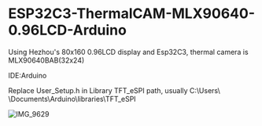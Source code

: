 # ESP32C3-ThermalCAM-MLX90640-0.96LCD-Arduino
Using Hezhou's 80x160 0.96LCD display and Esp32C3, thermal camera is MLX90640BAB(32x24)

IDE:Arduino

Replace User_Setup.h in Library TFT_eSPI path, usually C:\Users\ <YOUR USERNAME>\Documents\Arduino\libraries\TFT_eSPI

![IMG_9629](https://user-images.githubusercontent.com/71703952/222885834-b96be43d-ea4f-4328-a598-10fc5f7b83f8.JPG)

